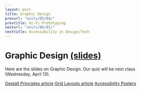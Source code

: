 ```yaml
---
layout: post
title: Graphic Design
prevurl: "units/05/04/"
prevtitle: Hi-Fi Prototyping
nexturl: "units/06/01/"
nexttitle: Accessability in Design/Tech
---
```


# Graphic Design [(slides)](https://docs.google.com/presentation/d/1oMyST3RfofGQgSNouFWdeSYlxusEVSZLyPb2VJ3a0_I/edit?usp=sharing)

Here are the slides on Graphic Design. Our quiz will be next class (Wednesday, April 13).

[Gestalt Principles article](https://www.webfx.com/blog/web-design/gestalt-principles-applied-in-design/)
[Grid Layouts article](http://vanseodesign.com/web-design/grid-types/)
[Accessibility Posters](https://github.com/UKHomeOffice/posters/blob/master/accessibility/dos-donts/posters_en-UK/accessibility-posters-set.pdf)
